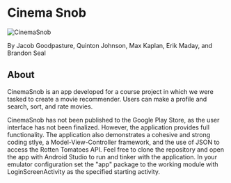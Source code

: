Cinema Snob
===================
![CinemaSnob](http://i.imgur.com/0CmvvI3.png)

By Jacob Goodpasture, Quinton Johnson, Max Kaplan, Erik Maday, and Brandon Seal

About
-----------------------------
CinemaSnob is an app developed for a course project in which we were tasked to create a movie recommender. Users can make a profile and search, sort, and rate movies.

CinemaSnob has not been published to the Google Play Store, as the user interface has not been finalized. However, the application provides full functionality. The application also demonstrates a cohesive and strong coding stlye, a Model-View-Controller framework, and the use of JSON to access the Rotten Tomatoes API. Feel free to clone the repository and open the app with Android Studio to run and tinker with the application. In your emulator configuration set the "app" package to the working module with LoginScreenActivity as the specified starting activity.
